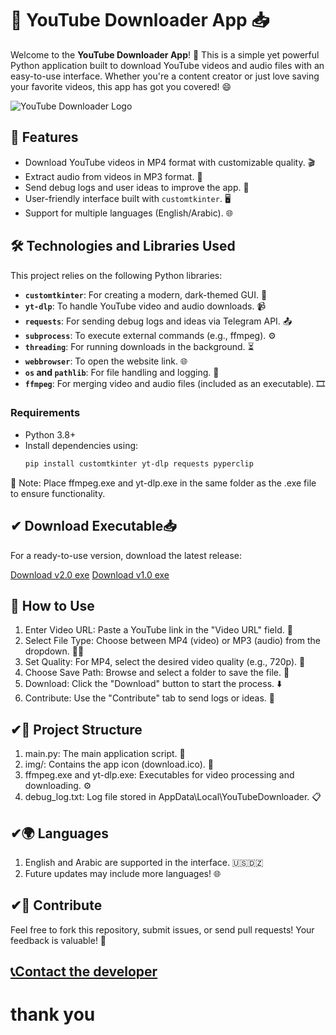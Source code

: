 # 🎥 YouTube Downloader App 📥

Welcome to the **YouTube Downloader App**! 🚀 This is a simple yet powerful Python application built to download YouTube videos and audio files with an easy-to-use interface. Whether you're a content creator or just love saving your favorite videos, this app has got you covered! 😄

![YouTube Downloader Logo](https://raw.githubusercontent.com/harizhammouda/YouTubeDownloaderApp/refs/heads/master/img/download.ico) <!-- استبدل هذا برابط صورة لشعارك (مثل download.ico كـ PNG) -->

## 🌟 Features
- Download YouTube videos in MP4 format with customizable quality. 🎬
- Extract audio from videos in MP3 format. 🎵
- Send debug logs and user ideas to improve the app. 📧
- User-friendly interface built with `customtkinter`. 🖥️
- Support for multiple languages (English/Arabic). 🌐

## 🛠️ Technologies and Libraries Used
This project relies on the following Python libraries:
- **`customtkinter`**: For creating a modern, dark-themed GUI. 🌙
- **`yt-dlp`**: To handle YouTube video and audio downloads. 📹
- **`requests`**: For sending debug logs and ideas via Telegram API. 📤
- **`subprocess`**: To execute external commands (e.g., ffmpeg). ⚙️
- **`threading`**: For running downloads in the background. ⏳
- **`webbrowser`**: To open the website link. 🌐
- **`os` and `pathlib`**: For file handling and logging. 📂
- **`ffmpeg`**: For merging video and audio files (included as an executable). 🎞️

### Requirements
- Python 3.8+
- Install dependencies using:
  ```bash
  pip install customtkinter yt-dlp requests pyperclip
📌 Note: Place ffmpeg.exe and yt-dlp.exe in the same folder as the .exe file to ensure functionality.

## ✔ Download Executable📥
For a ready-to-use version, download the latest release:

 [Download v2.0 exe](https://drive.google.com/file/d/1mqNXeXlHAOfUMqE3IL2-DI4ZSkqV0Y8w/view?usp=drive_link)
 [Download v1.0 exe](https://drive.google.com/file/d/1EIZymRmunrFOMOBqjdyPvmvM28rPdVJa/view?usp=drive_link)
 
## 🚀 How to Use
1. Enter Video URL: Paste a YouTube link in the "Video URL" field. 🔗
2. Select File Type: Choose between MP4 (video) or MP3 (audio) from the dropdown. 🎥🎵
3. Set Quality: For MP4, select the desired video quality (e.g., 720p). 📏
4. Choose Save Path: Browse and select a folder to save the file. 📁
5. Download: Click the "Download" button to start the process. ⬇️
6. Contribute: Use the "Contribute" tab to send logs or ideas. 🤝

## ✔📝 Project Structure
  1. main.py: The main application script. 🐍
  2. img/: Contains the app icon (download.ico). 🎨
  3. ffmpeg.exe and yt-dlp.exe: Executables for video processing and downloading. ⚙️
  4. debug_log.txt: Log file stored in AppData\Local\YouTubeDownloader. 📋
 
## ✔🌍 Languages
  1. English and Arabic are supported in the interface. 🇺🇸🇩🇿
  2. Future updates may include more languages! 🌐

## ✔🤝 Contribute
 Feel free to fork this repository, submit issues, or send pull requests! Your feedback is valuable! 🙌
 
## [📞Contact the developer](https://hammouda-h.devunion.dev/)
 # thank you
